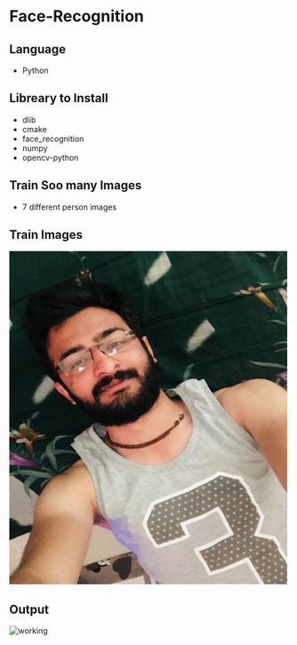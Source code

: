 # Face-Recognition


## Language
  * Python
  
## Libreary to Install 
  * dlib
  * cmake
  * face_recognition
  * numpy
  * opencv-python

## Train Soo many Images
  - 7 different person images

## Train Images
<img src="faces/Ranjit.jpg" title="working" alt="working" width="500" height="600">

## Output

<img src="Video_screenshot_18.07.2019.png" title="working" alt="working" width="500" height="600">
